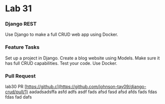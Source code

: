 # Lab 31

### Django REST
Use Django to make a full CRUD web app using Docker.

### Feature Tasks
Set up a project in Django. Create a blog website using Models. Make sure it has full CRUD capabilities. Test your code. Use Docker.

### Pull Request
lab30 PR [https://github.c](https://github.com/johnson-tay09/django-crud/pull/1)
aadadsadsffa
asfd
adfs
asdf
fads
afsd
fasd
afsd
afds
fads
fdas
fdas
fad
dafs
